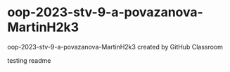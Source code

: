 # oop-2023-stv-9-a-povazanova-MartinH2k3
oop-2023-stv-9-a-povazanova-MartinH2k3 created by GitHub Classroom

testing readme
